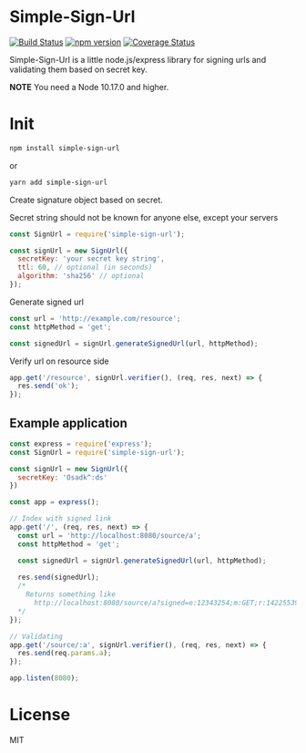 Simple-Sign-Url
======

[![Build Status](https://travis-ci.org/Rodion93/simple-sign-url.svg?branch=master)](https://travis-ci.org/Rodion93/simple-sign-url) [![npm version](https://badge.fury.io/js/simple-sign-url.svg)](https://badge.fury.io/js/simple-sign-url) [![Coverage Status](https://coveralls.io/repos/github/Rodion93/simple-sign-url/badge.svg?branch=master)](https://coveralls.io/github/Rodion93/simple-sign-url?branch=master)

Simple-Sign-Url is a little node.js/express library for signing urls and validating them based on secret key.

**NOTE** You need a Node 10.17.0 and higher.

Init
===========

```bash
npm install simple-sign-url
```
or 
```bash
yarn add simple-sign-url
```

Create signature object based on secret.

Secret string should not be known for anyone else, except your servers

```javascript
const SignUrl = require('simple-sign-url');

const signUrl = new SignUrl({
  secretKey: 'your secret key string',
  ttl: 60, // optional (in seconds)
  algorithm: 'sha256' // optional
});
```

Generate signed url

```javascript
const url = 'http://example.com/resource';
const httpMethod = 'get';

const signedUrl = signUrl.generateSignedUrl(url, httpMethod);
```

Verify url on resource side

```javascript
app.get('/resource', signUrl.verifier(), (req, res, next) => {
  res.send('ok');
});
```

Example application
------------------

```javascript
const express = require('express');
const SignUrl = require('simple-sign-url');

const signUrl = new SignUrl({
  secretKey: 'Osadk^:ds'
})

const app = express();

// Index with signed link
app.get('/', (req, res, next) => {
  const url = 'http://localhost:8080/source/a';
  const httpMethod = 'get';

  const signedUrl = signUrl.generateSignedUrl(url, httpMethod);
  
  res.send(signedUrl);
  /*
    Returns something like 
      http://localhost:8080/source/a?signed=e:12343254;m:GET;r:1422553972;e8d071f5ae64338e3d3ac8ff0bcc583bd1d1dsa
  */
});

// Validating
app.get('/source/:a', signUrl.verifier(), (req, res, next) => {
  res.send(req.params.a);
});

app.listen(8080);
```

License
=======

MIT